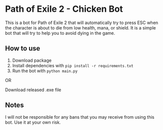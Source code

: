# Path of Exile 2 - Chicken Bot
This is a bot for Path of Exile 2 that will automatically try to press ESC when the character is about to die from
low health, mana, or shield. It is a simple bot that will try to help you to avoid dying in the game.

## How to use

1. Download package
2. Install dependencies with `pip install -r requirements.txt`
3. Run the bot with `python main.py`

OR

Download released .exe file

## Notes
I will not be responsible for any bans that you may receive from using this bot. Use it at your own risk.
